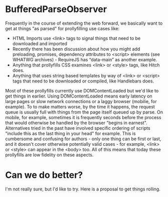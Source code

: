 BufferedParseObserver
====

Frequently in the course of extending the web forward, we basically want to get at things "as parsed" for prollyfilling use cases like:

* HTML Imports use &lt;link&gt; tags to signal things that need to be downloaded and imported
* Recently there has been discussion about how you might add preloading, promises, dependency attributes to &lt;script&gt; elements (see WHATWG archives) - RequireJS has “data-main” as another example.
* Anything that prollyfills CSS examines &lt;link&gt; or &lt;style&gt; tags, like Hitch does.
* Anything that uses string based templates by way of &lt;link&gt; or &lt;script&gt; tags that need to be downloaded or compiled, like Handlebars does.

Most of these prollyfills currently use DOMContentLoaded but we'd like to get things in earlier. Using DOMContentLoaded means early latency on large pages or slow network connections or a laggy browser (mobilie, for example).  To to make matters worse, by the time it happens, the request queue is usually full with things from the page itself queued up by parse.  On mobile, for example, sometimes it is frequently seconds before the process that would otherwise be handled by the browser "begins in earnest".  Alternatives tried in the past have involved specific ordering of scripts "include this as the last thing in your head" for example. This is cumbersome and confusing for authors - only one thing can be first or last, and it doesn't cover otherwise potentially valid cases - for example, &lt;link&gt; or &lt;style&gt; can appear in the &lt;body&gt; too. All of this means that today these prollyfills are low fidelity on these aspects. 

Can we do better?  
==================
I'm not really sure, but I'd like to try.  Here is a proposal to get things rolling.